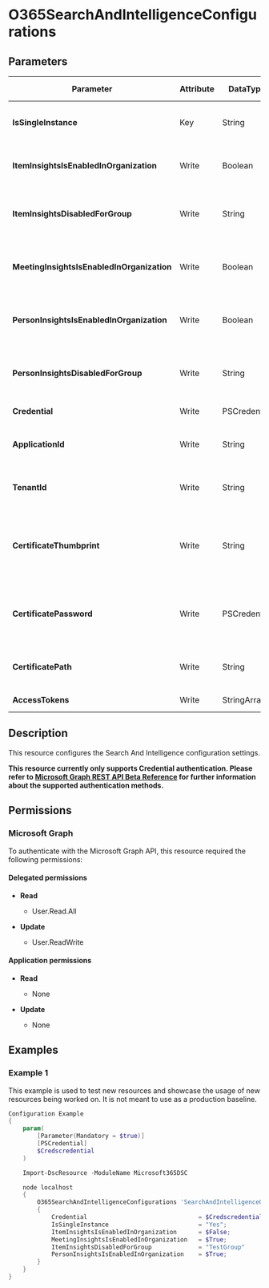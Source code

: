 ﻿# O365SearchAndIntelligenceConfigurations

## Parameters

| Parameter | Attribute | DataType | Description | Allowed Values |
| --- | --- | --- | --- | --- |
| **IsSingleInstance** | Key | String | Specifies the resource is a single instance, the value must be 'Yes' | `Yes` |
| **ItemInsightsIsEnabledInOrganization** | Write | Boolean | Specifies whether or not Item Insights should be available for the organization. | |
| **ItemInsightsDisabledForGroup** | Write | String | Specifies a single Azure AD Group for which Item Insights needs to be disabled. | |
| **MeetingInsightsIsEnabledInOrganization** | Write | Boolean | Specifies whether or not Meeting Insights should be available for the organization. | |
| **PersonInsightsIsEnabledInOrganization** | Write | Boolean | Specifies whether or not Person Insights should be available for the organization. | |
| **PersonInsightsDisabledForGroup** | Write | String | Specifies a single Azure AD Group for which Person Insights needs to be disabled. | |
| **Credential** | Write | PSCredential | Credentials of the Global Admin | |
| **ApplicationId** | Write | String | Id of the Azure Active Directory application to authenticate with. | |
| **TenantId** | Write | String | Id of the Azure Active Directory tenant used for authentication. | |
| **CertificateThumbprint** | Write | String | Thumbprint of the Azure Active Directory application's authentication certificate to use for authentication. | |
| **CertificatePassword** | Write | PSCredential | Username can be made up to anything but password will be used for CertificatePassword | |
| **CertificatePath** | Write | String | Path to certificate used in service principal usually a PFX file. | |
| **AccessTokens** | Write | StringArray[] | Access token used for authentication. | |

## Description

This resource configures the Search And Intelligence configuration settings.

**This resource currently only supports Credential authentication. Please refer to [Microsoft Graph REST API Beta Reference](https://learn.microsoft.com/en-us/graph/api/organizationsettings-list-contactinsights?view=graph-rest-beta&tabs=http) for further information about the supported authentication methods.**
## Permissions

### Microsoft Graph

To authenticate with the Microsoft Graph API, this resource required the following permissions:

#### Delegated permissions

- **Read**

    - User.Read.All

- **Update**

    - User.ReadWrite

#### Application permissions

- **Read**

    - None

- **Update**

    - None

## Examples

### Example 1

This example is used to test new resources and showcase the usage of new resources being worked on.
It is not meant to use as a production baseline.

```powershell
Configuration Example
{
    param(
        [Parameter(Mandatory = $true)]
        [PSCredential]
        $Credscredential
    )

    Import-DscResource -ModuleName Microsoft365DSC

    node localhost
    {
        O365SearchAndIntelligenceConfigurations 'SearchAndIntelligenceConfigurations'
        {
            Credential                               = $Credscredential;
            IsSingleInstance                         = "Yes";
            ItemInsightsIsEnabledInOrganization      = $False;
            MeetingInsightsIsEnabledInOrganization   = $True;
            ItemInsightsDisabledForGroup             = "TestGroup"
            PersonInsightsIsEnabledInOrganization    = $True;
        }
    }
}
```

